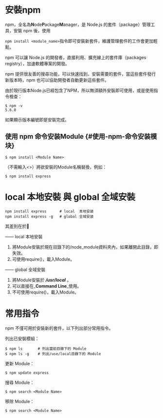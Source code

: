 # 安裝npm

npm，全名為**N**ode**P**ackage**M**anager，是 Node.js 的套件（package）管理工具，安裝 npm 後，使用

`npm install <module_name>`指令即可安裝新套件，維護管理套件的工作會更加輕鬆。

npm 可以讓 Node.js 的開發者，直接利用、擴充線上的套件庫（packages registry），加速軟體專案的開發。

npm 提供很友善的搜尋功能，可以快速找到、安裝需要的套件，當這些套件發行新版本時，npm 也可以協助開發者自動更新這些套件。

由於現行版本Node.js已經包含了NPM，所以無須額外安裝即可使用，或是使用指令檢查：

```
$ npm -v
5.6.0
```

如果顯示版本編號即是安裝完成。

## 使用 npm 命令安装Module {#使用-npm-命令安装模块}

```
$ npm install <Module Name>
```

（不需輸入&lt;&gt;）將欲安裝的Module名稱替換，例如：

```
$ npm install express
```

# local 本地安裝 與 global 全域安裝

```
npm install express      # local  本地安装
npm install express -g   # global 全域安装
```

其差別在於

——  local  本地安裝

1. 將Module安裝於現在目錄下的/node\_module資料夾內，如果離開此目錄，即失效。
2. 可使用require\(\)，載入Module。

—— global 全域安裝

1. 將Module安裝於 _**/usr/local**_ 。
2. 可以直接在_**Command Line**_使用。
3. 不可使用require\(\)，載入Module。

# 常用指令

npm 不僅可用於安裝新的套件，以下列出部分常用指令。

列出已安裝模組：

```
$ npm ls       # 列出當前目錄下的 Module
$ npm ls -g    # 列出/use/local目錄下的 Module
```

更新 Module：

```
$ npm update express
```

搜尋 Module：

```
$ npm search <Module Name>
```

移除 Module：

```
$ npm search <Module Name>
```



